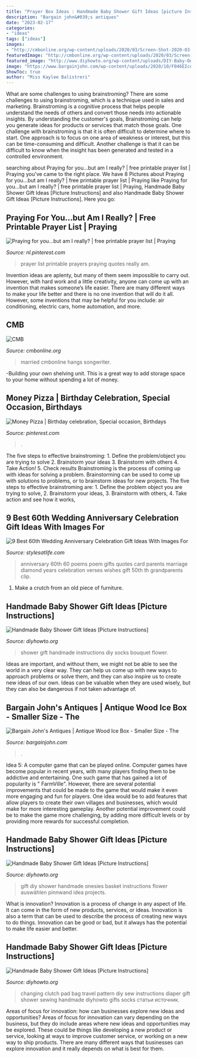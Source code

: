 ```yaml
---
title: "Prayer Box Ideas : Handmade Baby Shower Gift Ideas [picture Instructions]"
description: "Bargain john&#039;s antiques"
date: "2023-02-17"
categories:
- "ideas"
tags: ["ideas"]
images:
- "http://cmbonline.org/wp-content/uploads/2020/03/Screen-Shot-2020-03-30-at-7.46.23-PM.png"
featuredImage: "http://cmbonline.org/wp-content/uploads/2020/03/Screen-Shot-2020-03-30-at-7.46.23-PM.png"
featured_image: "http://www.diyhowto.org/wp-content/uploads/DIY-Baby-Onesies-Flower-Gift-Basket-Handmade-Baby-Shower-Gift-Ideas-Instructions-DIYHowto.jpg"
image: "https://www.bargainjohn.com/wp-content/uploads/2020/10/F046EIceBox1.jpg"
ShowToc: true
author: "Miss Kaylee Balistreri"
---
```



What are some challenges to using brainstroming?
There are some challenges to using brainstroming, which is a technique used in sales and marketing. Brainstroming is a cognitive process that helps people understand the needs of others and convert those needs into actionable insights. By understanding the customer's goals, Brainstroming can help you generate ideas for products or services that match those goals.
One challenge with brainstroming is that it is often difficult to determine where to start. One approach is to focus on one area of weakness or interest, but this can be time-consuming and difficult. Another challenge is that it can be difficult to know when the insight has been generated and tested in a controlled environment.

	

		
searching about Praying for you…but am I really? | free printable prayer list | Praying you've came to the right place. We have 8 Pictures about Praying for you…but am I really? | free printable prayer list | Praying like Praying for you…but am I really? | free printable prayer list | Praying, Handmade Baby Shower Gift Ideas [Picture Instructions] and also Handmade Baby Shower Gift Ideas [Picture Instructions]. Here you go:
		
    
## Praying For You…but Am I Really? | Free Printable Prayer List | Praying

<img loading=lazy src="https://i.pinimg.com/736x/4a/19/fb/4a19fb28f931fa2c1950788336068320--prayer-list-printable-free-printable.jpg" onerror="this.onerror=null;this.src='https://tse3.mm.bing.net/th?id=OIP.5qOSpfHTlTo3PDiXjXh04gHaJl&amp;pid=15.1';" alt="Praying for you…but am I really? | free printable prayer list | Praying">

_Source: nl.pinterest.com_

>prayer list printable prayers praying quotes really am. 

	

Invention ideas are aplenty, but many of them seem impossible to carry out. However, with hard work and a little creativity, anyone can come up with an invention that makes someone’s life easier. There are many different ways to make your life better and there is no one invention that will do it all. However, some inventions that may be helpful for you include: air conditioning, electric cars, home automation, and more.

    
## CMB

<img loading=lazy src="http://cmbonline.org/wp-content/uploads/2020/03/Screen-Shot-2020-03-30-at-7.46.23-PM.png" onerror="this.onerror=null;this.src='https://tse3.mm.bing.net/th?id=OIP.y--BVut_y8-xwWsM1sk4ZgHaJ8&amp;pid=15.1';" alt="CMB">

_Source: cmbonline.org_

>married cmbonline hangs songwriter. 

	

-Building your own shelving unit. This is a great way to add storage space to your home without spending a lot of money.

    
## Money Pizza | Birthday Celebration, Special Occasion, Birthdays

<img loading=lazy src="https://i.pinimg.com/736x/d5/57/26/d55726d292b050b2fa26527f00c33eb8.jpg" onerror="this.onerror=null;this.src='https://tse1.mm.bing.net/th?id=OIP.ASUUtpyU62nXjSA7Um-ygwHaJ3&amp;pid=15.1';" alt="Money Pizza | Birthday celebration, Special occasion, Birthdays">

_Source: pinterest.com_

>. 

	

The five steps to effective brainstroming: 1. Define the problem/object you are trying to solve 2. Brainstorm your ideas 3. Brainstorm with others 4. Take Action! 5. Check results
Brainstroming is the process of coming up with ideas for solving a problem. Brainstorming can be used to come up with solutions to problems, or to brainstorm ideas for new projects. The five steps to effective brainstroming are: 1. Define the problem object you are trying to solve, 2. Brainstorm your ideas, 3. Brainstorm with others, 4. Take action and see how it works, 
    
## 9 Best 60th Wedding Anniversary Celebration Gift Ideas With Images For

<img loading=lazy src="https://i.pinimg.com/736x/40/7f/e9/407fe9b96d135a7102a7e019a90ba368--th-anniversary-ideas-wedding-anniversary-poems.jpg" onerror="this.onerror=null;this.src='https://tse4.mm.bing.net/th?id=OIP.1Mj_8hAcCdE99yJyBNq5fgAAAA&amp;pid=15.1';" alt="9 Best 60th Wedding Anniversary Celebration Gift Ideas With Images For">

_Source: stylesatlife.com_

>anniversary 60th 60 poems poem gifts quotes card parents marriage diamond years celebration verses wishes gift 50th th grandparents clip. 

	

1. Make a crutch from an old piece of furniture.

    
## Handmade Baby Shower Gift Ideas [Picture Instructions]

<img loading=lazy src="http://www.diyhowto.org/wp-content/uploads/DIY-Baby-Socks-Flower-Bouquet-Handmade-Baby-Shower-Gift-Ideas-DIYHowto.jpg" onerror="this.onerror=null;this.src='https://tse4.mm.bing.net/th?id=OIP.m9mPRnj6MQfwrK72reuDmAHaNQ&amp;pid=15.1';" alt="Handmade Baby Shower Gift Ideas [Picture Instructions]">

_Source: diyhowto.org_

>shower gift handmade instructions diy socks bouquet flower. 

	

Ideas are important, and without them, we might not be able to see the world in a very clear way. They can help us come up with new ways to approach problems or solve them, and they can also inspire us to create new ideas of our own. Ideas can be valuable when they are used wisely, but they can also be dangerous if not taken advantage of.

    
## Bargain John&#039;s Antiques | Antique Wood Ice Box - Smaller Size - The

<img loading=lazy src="https://www.bargainjohn.com/wp-content/uploads/2020/10/F046EIceBox1.jpg" onerror="this.onerror=null;this.src='https://tse2.mm.bing.net/th?id=OIP.uMyi8Nx6hoAYjMwiLvdgigHaH8&amp;pid=15.1';" alt="Bargain John&#039;s Antiques | Antique Wood Ice Box - Smaller Size - The">

_Source: bargainjohn.com_

>. 

	

Idea 5: A computer game that can be played online.
Computer games have become popular in recent years, with many players finding them to be addictive and entertaining. One such game that has gained a lot of popularity is " FarmVille". However, there are several potential improvements that could be made to the game that would make it even more engaging and fun for players. One idea would be to add features that allow players to create their own villages and businesses, which would make for more interesting gameplay. Another potential improvement could be to make the game more challenging, by adding more difficult levels or by providing more rewards for successful completion.

    
## Handmade Baby Shower Gift Ideas [Picture Instructions]

<img loading=lazy src="http://www.diyhowto.org/wp-content/uploads/DIY-Baby-Onesies-Flower-Gift-Basket-Handmade-Baby-Shower-Gift-Ideas-Instructions-DIYHowto.jpg" onerror="this.onerror=null;this.src='https://tse1.mm.bing.net/th?id=OIP.TxPgkPMuHJVujmY6V3QaSAHaNQ&amp;pid=15.1';" alt="Handmade Baby Shower Gift Ideas [Picture Instructions]">

_Source: diyhowto.org_

>gift diy shower handmade onesies basket instructions flower auswählen pinnwand idea projects. 

	

What is innovation?
Innovation is a process of change in any aspect of life. It can come in the form of new products, services, or ideas. Innovation is also a term that can be used to describe the process of creating new ways to do things. Innovation can be good or bad, but it always has the potential to make life easier and better.

    
## Handmade Baby Shower Gift Ideas [Picture Instructions]

<img loading=lazy src="http://www.diyhowto.org/wp-content/uploads/DIY-Baby-Changing-Pad-Travel-Clutch-Bag-Sew-Pattern-Picture-Instructions.jpg" onerror="this.onerror=null;this.src='https://tse4.mm.bing.net/th?id=OIP.det4SAAXc-v8FFT24GdEAgDXEh&amp;pid=15.1';" alt="Handmade Baby Shower Gift Ideas [Picture Instructions]">

_Source: diyhowto.org_

>changing clutch pad bag travel pattern diy sew instructions diaper gift shower sewing handmade diyhowto gifts socks статьи источник. 

	

Areas of focus for innovation: how can businesses explore new ideas and opportunities?
Areas of focus for innovation can vary depending on the business, but they do include areas where new ideas and opportunities may be explored. These could be things like developing a new product or service, looking at ways to improve customer service, or working on a new way to ship products. There are many different ways that businesses can explore innovation and it really depends on what is best for them.

